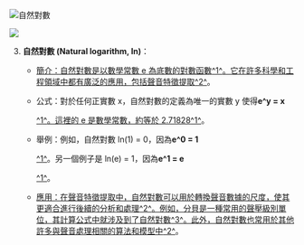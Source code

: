 ![自然對數](https://www.bing.com/th?id=OSK.75e7599b15ed748932560410f82ca0eb&pid=cdx&w=200&h=128&c=7&rs=1)

![](https://www.bing.com/th?id=OSK.75e7599b15ed748932560410f82ca0eb&pid=cdx&w=192&h=128&c=7)

3. **自然對數 (Natural logarithm, ln)**：
   * [簡介：自然對數是以數學常數 e 為底數的對數函數](https://zh.wikipedia.org/zh-tw/%E8%87%AA%E7%84%B6%E5%B0%8D%E6%95%B8)[^1^](https://zh.wikipedia.org/zh-tw/%E8%87%AA%E7%84%B6%E5%B0%8D%E6%95%B8)[。它在許多科學和工程領域中都有廣泛的應用，包括聲音特徵提取](https://ithelp.ithome.com.tw/articles/10259941)[^2^](https://ithelp.ithome.com.tw/articles/10259941)。
   * 公式：對於任何正實數 x，自然對數的定義為唯一的實數 y 使得**e^y = x**

     [^1^](https://zh.wikipedia.org/zh-tw/%E8%87%AA%E7%84%B6%E5%B0%8D%E6%95%B8)[。這裡的 e 是數學常數，約等於 2.71828](https://zh.wikipedia.org/zh-tw/%E8%87%AA%E7%84%B6%E5%B0%8D%E6%95%B8)[^1^](https://zh.wikipedia.org/zh-tw/%E8%87%AA%E7%84%B6%E5%B0%8D%E6%95%B8)。
   * 舉例：例如，自然對數 ln(1) = 0，因為**e^0 = 1**

     [^1^](https://zh.wikipedia.org/zh-tw/%E8%87%AA%E7%84%B6%E5%B0%8D%E6%95%B8)。另一個例子是 ln(e) = 1，因為**e^1 = e**

     [^1^](https://zh.wikipedia.org/zh-tw/%E8%87%AA%E7%84%B6%E5%B0%8D%E6%95%B8)。
   * [應用：在聲音特徵提取中，自然對數可以用於轉換聲音數據的尺度，使其更適合進行後續的分析和處理](https://ithelp.ithome.com.tw/articles/10259941)[^2^](https://ithelp.ithome.com.tw/articles/10259941)[。例如，分貝是一種常用的聲壓級別單位，其計算公式中就涉及到了自然對數](https://www.xuehua.tw/a/5ec884ef893e39cdf5ced56a)[^3^](https://www.xuehua.tw/a/5ec884ef893e39cdf5ced56a)[。此外，自然對數也常用於其他許多與聲音處理相關的算法和模型中](https://ithelp.ithome.com.tw/articles/10259941)[^2^](https://ithelp.ithome.com.tw/articles/10259941)。
